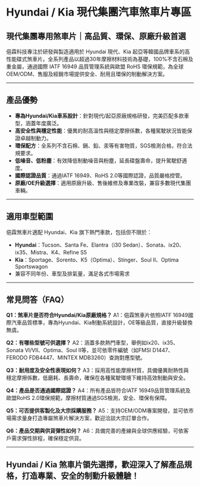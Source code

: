 # Hyundai / Kia 現代集團汽車煞車片專區

## 現代集團專用煞車片｜高品質、環保、原廠升級首選

俋霖科技專注於研發與製造適用於 Hyundai 現代、Kia 起亞等韓國品牌車系的高性能碟式煞車片。全系列產品以超過30年摩擦材料技術為基礎，100%不含石棉及重金屬，通過國際 IATF 16949 品質管理系統與歐盟 RoHS 環保規範，為全球 OEM/ODM、售服及經銷市場提供安全、耐用且環保的制動解決方案。

---

## 產品優勢

- **專為Hyundai/Kia車系設計**：針對現代/起亞原廠規格研發，完美匹配多款車型，涵蓋年度廣泛。
- **高安全性與穩定性能**：優異的耐高溫性與穩定摩擦係數，各種駕駛狀況皆能保證卓越制動力。
- **環保配方**：全系列不含石棉、鎘、鉛、汞等有害物質，SGS檢測合格，符合法規要求。
- **低噪音、低粉塵**：有效降低制動噪音與粉塵，延長碟盤壽命，提升駕駛舒適度。
- **國際認證品質**：通過IATF 16949、RoHS 2.0等國際認證，品質嚴格控管。
- **原廠/OE升級選擇**：適用原廠升級、售後維修及專業改裝，兼容多數現代集團車輛。

---

## 適用車型範圍

俋霖煞車片適配 Hyundai、Kia 旗下熱門車款，包括但不限於：

- **Hyundai**：Tucson、Santa Fe、Elantra（i30 Sedan）、Sonata、ix20、ix35、Mistra、K4、Refine S5
- **Kia**：Sportage、Sorento、K5（Optima）、Stinger、Soul II、Optima Sportswagon
- 兼容不同年份、車型及排氣量，滿足各式市場需求

---

## 常見問答（FAQ）

**Q1：煞車片是否符合Hyundai/Kia原廠規格？**
A1：俋霖煞車片依照IATF 16949國際汽車品質標準，專為Hyundai、Kia制動系統設計，OE等級品質，直接升級替換無虞。

**Q2：有哪些型號可供選擇？**
A2：涵蓋多款熱門車型，舉例如ix20、ix35、Sonata VI/VII、Optima、Soul II等，並可依零件編號（如FMSI D1447、FERODO FDB4447、MINTEX MDB3260）查詢對應型號。

**Q3：耐用度及安全性表現如何？**
A3：採用高性能摩擦材質，具備優異耐熱性與穩定摩擦係數，低磨耗、長壽命，確保在各種駕駛環境下維持高效制動與安全。

**Q4：產品是否通過國際認證？**
A4：所有產品皆符合IATF 16949品質管理系統及歐盟RoHS 2.0環保規範，摩擦材質通過SGS檢測，安全、環保有保障。

**Q5：可否提供客製化及大宗採購服務？**
A5：支持OEM/ODM專案開發，並可依市場需求量身打造專屬煞車片解決方案，歡迎洽談大宗訂單合作。

**Q6：產品交期與供貨彈性如何？**
A6：具備完善的產線與全球供應經驗，可依客戶需求彈性排程，確保穩定供貨。

---

## Hyundai / Kia 煞車片領先選擇，歡迎深入了解產品規格，打造專業、安全的制動升級體驗！
